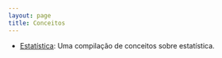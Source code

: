 ```yaml
---
layout: page
title: Conceitos
---
```


* [<u>Estatística</u>](estatistica): Uma compilação de conceitos sobre estatística.
